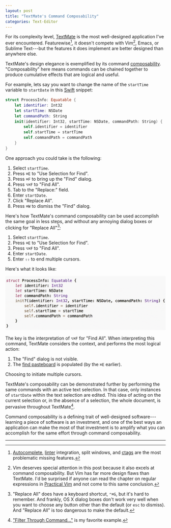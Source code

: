 ```yaml
---
layout: post
title: "TextMate's Command Composability"
categories: Text-Editor
---
```



For its complexity level, [TextMate](https://github.com/textmate/textmate) is the most well-designed application I've ever encountered. Featurewise[^features], it doesn't compete  with Vim[^vim], Emacs, or Sublime Text---but the features it does implement are better designed than anywhere else.

TextMate's design elegance is exemplified by its command [composability](https://en.wikipedia.org/wiki/Composability). "Composability" here means commands can be chained together to produce cumulative effects that are logical and useful.

For example, lets say you want to change the name of the `startTime` variable to `startDate` in this [Swift](https://developer.apple.com/library/ios/documentation/Swift/Conceptual/Swift_Programming_Language/) snippet:

``` swift
struct ProcessInfo: Equatable {
    let identifier: Int32
    let startTime: NSDate
    let commandPath: String
    init(identifier: Int32, startTime: NSDate, commandPath: String) {
        self.identifier = identifier
        self.startTime = startTime
        self.commandPath = commandPath
    }
}
```

One approach you could take is the following:

1. Select `startTime`.
2. Press `⌘E` to "Use Selection for Find".
3. Press `⌘F` to bring up the "Find" dialog.
4. Press `⌥⌘F` to "Find All".
5. Tab to the "Replace:" field.
6. Enter `startDate`.
7. Click "Replace All".
8. Press `⌘W` to dismiss the "Find" dialog.

Here's how TextMate's command composability can be used accomplish the same goal in less steps, and without any annoying dialog boxes or clicking for "Replace All"[^annoying]:

1. Select `startTime`.
2. Press `⌘E` to "Use Selection for Find".
3. Press `⌥⌘F` to "Find All".
4. Enter `startDate`.
5. Enter `⇧⇧` to end multiple cursors.

Here's what it looks like:

![TextMate Demo](/assets/2016-06-20-textmate.gif)

The key is the interpretation of `⌥⌘F` for "Find All". When interpreting this command, TextMate considers the context, and performs the most logical action:

1. The "Find" dialog is not visible.
2. The [find pasteboard](https://developer.apple.com/reference/appkit/nstextview/1670134-find_panel_search_metadata) is populated (by the `⌘E` earlier).

Choosing to initiate multiple cursors.

TextMate's composability can be demonstrated further by performing the same commands with an active text selection. In that case, only instances of `startDate` within the text selection are edited. This idea of acting on the current selection or, in the absence of a selection, the whole document, is pervasive throughout TextMate[^selection].

Command composability is a defining trait of well-designed software---learning a piece of software is an investment, and one of the best ways an application can make the most of that investment is to amplify what you can accomplish for the same effort through command composability.

* * *

[^features]: [Autocomplete](https://en.wikipedia.org/wiki/Autocomplete), [linter](https://en.wikipedia.org/wiki/Lint_(software)) integration, split windows, and [ctags](https://en.wikipedia.org/wiki/Ctags) are the most problematic missing features.

[^vim]: Vim deserves special attention in this post because it also excels at command composability. But Vim has far more design flaws than TextMate. I'd be surprised if anyone can read the chapter on regular expressions in [Practical Vim](https://pragprog.com/book/dnvim2/practical-vim-second-edition) and not come to this same conclusion.

[^selection]: ["Filter Through Command..."](http://manual.textmate.org/text-editing.html#shell-command-filters) is my favorite example.

[^annoying]: "Replace All" does have a keyboard shortcut, `⌃⌘G`, but it's hard to remember. And frankly, OS X dialog boxes don't work very well when you want to choose any button other than the default (or `esc` to dismiss). And "Replace All" is too dangerous to make the default.
